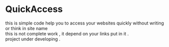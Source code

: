 # QuickAccess
this is simple code help you to access your websites quickly without writing  or think in site name  
this is not complete work , it depend on your links put in it .  
project under developing .

 
